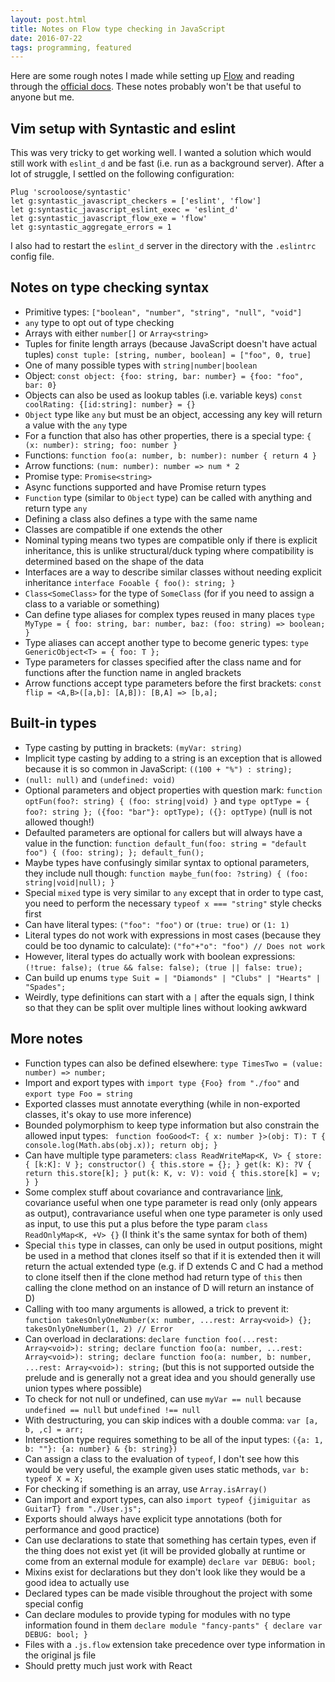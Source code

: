 ```yaml
---
layout: post.html
title: Notes on Flow type checking in JavaScript
date: 2016-07-22
tags: programming, featured
---
```


Here are some rough notes I made while setting up [Flow](https://flowtype.org/) and reading through the [official docs](https://flowtype.org/docs/getting-started.html). These notes probably won't be that useful to anyone but me.

<!--more-->

## Vim setup with Syntastic and eslint

This was very tricky to get working well. I wanted a solution which would still work with `eslint_d` and be fast (i.e. run as a background server). After a lot of struggle, I settled on the following configuration:

```
Plug 'scrooloose/syntastic'
let g:syntastic_javascript_checkers = ['eslint', 'flow']
let g:syntastic_javascript_eslint_exec = 'eslint_d'
let g:syntastic_javascript_flow_exe = 'flow'
let g:syntastic_aggregate_errors = 1
```

I also had to restart the `eslint_d` server in the directory with the `.eslintrc` config file.

## Notes on type checking syntax

- Primitive types: `["boolean", "number", "string", "null", "void"]`
- `any` type to opt out of type checking
- Arrays with either `number[]` or `Array<string>`
- Tuples for finite length arrays (because JavaScript doesn't have actual tuples) `const tuple: [string, number, boolean] = ["foo", 0, true]`
- One of many possible types with `string|number|boolean`
- Object: `const object: {foo: string, bar: number} = {foo: "foo", bar: 0}`
- Objects can also be used as lookup tables (i.e. variable keys) `const coolRating: {[id:string]: number} = {}`
- `Object` type like `any` but must be an object, accessing any key will return a value with the `any` type
- For a function that also has other properties, there is a special type: `{ (x: number): string; foo: number }`
- Functions: `function foo(a: number, b: number): number { return 4 }`
- Arrow functions: `(num: number): number => num * 2`
- Promise type: `Promise<string>`
- Async functions supported and have Promise return types
- `Function` type (similar to `Object` type) can be called with anything and return type `any`
- Defining a class also defines a type with the same name
- Classes are compatible if one extends the other
- Nominal typing means two types are compatible only if there is explicit inheritance, this is unlike structural/duck typing where compatibility is determined based on the shape of the data
- Interfaces are a way to describe similar classes without needing explicit inheritance `interface Fooable { foo(): string; }`
- `Class<SomeClass>` for the type of `SomeClass` (for if you need to assign a class to a variable or something)
- Can define type aliases for complex types reused in many places `type MyType = { foo: string, bar: number, baz: (foo: string) => boolean; }`
- Type aliases can accept another type to become generic types: `type GenericObject<T> = { foo: T };`
- Type parameters for classes specified after the class name and for functions after the function name in angled brackets
- Arrow functions accept type parameters before the first brackets: `const flip = <A,B>([a,b]: [A,B]): [B,A] => [b,a];`

## Built-in types

- Type casting by putting in brackets: `(myVar: string)`
- Implicit type casting by adding to a string is an exception that is allowed because it is so common in JavaScript: `((100 + "%") : string);`
- `(null: null)` and `(undefined: void)`
- Optional parameters and object properties with question mark: `function optFun(foo?: string) { (foo: string|void) }` and `type optType = { foo?: string }; ({foo: "bar"}: optType); ({}: optType)` (null is not allowed though!)
- Defaulted parameters are optional for callers but will always have a value in the function: `function default_fun(foo: string = "default foo") { (foo: string); }; default_fun();`
- Maybe types have confusingly similar syntax to optional parameters, they include null though: `function maybe_fun(foo: ?string) { (foo: string|void|null); }`
- Special `mixed` type is very similar to `any` except that in order to type cast, you need to perform the necessary `typeof x === "string"` style checks first
- Can have literal types: `("foo": "foo")` or `(true: true)` or `(1: 1)`
- Literal types do not work with expressions in most cases (because they could be too dynamic to calculate): `("fo"+"o": "foo") // Does not work`
- However, literal types do actually work with boolean expressions: `(!true: false); (true && false: false); (true || false: true);`
- Can build up enums `type Suit = | "Diamonds" | "Clubs" | "Hearts" | "Spades";`
- Weirdly, type definitions can start with a `|` after the equals sign, I think so that they can be split over multiple lines without looking awkward

## More notes

- Function types can also be defined elsewhere: `type TimesTwo = (value: number) => number;`
- Import and export types with `import type {Foo} from "./foo"` and `export type Foo = string`
- Exported classes must annotate everything (while in non-exported classes, it's okay to use more inference)
- Bounded polymorphism to keep type information but also constrain the allowed input types: ` function fooGood<T: { x: number }>(obj: T): T { console.log(Math.abs(obj.x)); return obj; }`
- Can have multiple type parameters: `class ReadWriteMap<K, V> { store: { [k:K]: V }; constructor() { this.store = {}; } get(k: K): ?V { return this.store[k]; } put(k: K, v: V): void { this.store[k] = v; } }`
- Some complex stuff about covariance and contravariance [link](https://flowtype.org/docs/classes.html#polymorphism-and-type-parameter-variance), covariance useful when one type parameter is read only (only appears as output), contravariance useful when one type parameter is only used as input, to use this put a plus before the type param `class ReadOnlyMap<K, +V> {}` (I think it's the same syntax for both of them)
- Special `this` type in classes, can only be used in output positions, might be used in a method that clones itself so that if it is extended then it will return the actual extended type (e.g. if D extends C and C had a method to clone itself then if the clone method had return type of `this` then calling the clone method on an instance of D will return an instance of D)
- Calling with too many arguments is allowed, a trick to prevent it: `function takesOnlyOneNumber(x: number, ...rest: Array<void>) {}; takesOnlyOneNumber(1, 2) // Error`
- Can overload in declarations: `declare function foo(...rest: Array<void>): string; declare function foo(a: number, ...rest: Array<void>): string; declare function foo(a: number, b: number, ...rest: Array<void>): string;` (but this is not supported outside the prelude and is generally not a great idea and you should generally use union types where possible)
- To check for not null or undefined, can use `myVar == null` because `undefined == null` but `undefined !== null`
- With destructuring, you can skip indices with a double comma: `var [a, b, ,c] = arr;`
- Intersection type requires something to be all of the input types: `({a: 1, b: ""}: {a: number} & {b: string})`
- Can assign a class to the evaluation of `typeof`, I don't see how this would be very useful, the example given uses static methods, `var b: typeof X = X;`
- For checking if something is an array, use `Array.isArray()`
- Can import and export types, can also `import typeof {jimiguitar as GuitarT} from "./User.js";`
- Exports should always have explicit type annotations (both for performance and good practice)
- Can use declarations to state that something has certain types, even if the thing does not exist yet (it will be provided globally at runtime or come from an external module for example) `declare var DEBUG: bool;`
- Mixins exist for declarations but they don't look like they would be a good idea to actually use
- Declared types can be made visible throughout the project with some special config
- Can declare modules to provide typing for modules with no type information found in them `declare module "fancy-pants" { declare var DEBUG: bool; }`
- Files with a `.js.flow` extension take precedence over type information in the original js file
- Should pretty much just work with React
